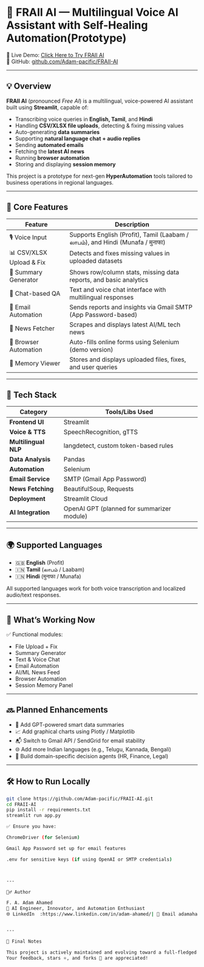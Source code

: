 

# 🤖 FRAII AI — Multilingual Voice AI Assistant with Self-Healing Automation(Prototype) 

🚀 Live Demo: [Click Here to Try FRAII AI](https://adam-pacific-fraii-ai-fraii-ai-kp5tjr.streamlit.app/)  
📁 GitHub: [github.com/Adam-pacific/FRAII-AI](https://github.com/Adam-pacific/FRAII-AI)

---

## 💡 Overview

**FRAII AI** (pronounced *Free AI*) is a multilingual, voice-powered AI assistant built using **Streamlit**, capable of:

- Transcribing voice queries in **English, Tamil**, and **Hindi**
- Handling **CSV/XLSX file uploads**, detecting & fixing missing values
- Auto-generating **data summaries**
- Supporting **natural language chat + audio replies**
- Sending **automated emails**
- Fetching the **latest AI news**
- Running **browser automation**
- Storing and displaying **session memory**

This project is a prototype for next-gen **HyperAutomation** tools tailored to business operations in regional languages.

---

## 🧠 Core Features

| Feature | Description |
|--------|-------------|
| 🎙️ Voice Input | Supports English (Profit), Tamil (Laabam / லாபம்), and Hindi (Munafa / मुनाफा) |
| 📊 CSV/XLSX Upload & Fix | Detects and fixes missing values in uploaded datasets |
| 🧾 Summary Generator | Shows row/column stats, missing data reports, and basic analytics |
| 💬 Chat-based QA | Text and voice chat interface with multilingual responses |
| 📧 Email Automation | Sends reports and insights via Gmail SMTP (App Password-based) |
| 📰 News Fetcher | Scrapes and displays latest AI/ML tech news |
| 🤖 Browser Automation | Auto-fills online forms using Selenium (demo version) |
| 💾 Memory Viewer | Stores and displays uploaded files, fixes, and user queries |

---

## 🧱 Tech Stack

| Category         | Tools/Libs Used                             |
|------------------|---------------------------------------------|
| **Frontend UI**   | Streamlit                                   |
| **Voice & TTS**   | SpeechRecognition, gTTS                     |
| **Multilingual NLP** | langdetect, custom token-based rules     |
| **Data Analysis** | Pandas                                      |
| **Automation**    | Selenium                                    |
| **Email Service** | SMTP (Gmail App Password)                   |
| **News Fetching** | BeautifulSoup, Requests                     |
| **Deployment**    | Streamlit Cloud                             |
| **AI Integration**| OpenAI GPT (planned for summarizer module)  |

---

## 🌍 Supported Languages

- 🇬🇧 **English** (Profit)
- 🇮🇳 **Tamil** (லாபம் / Laabam)
- 🇮🇳 **Hindi** (मुनाफा / Munafa)

All supported languages work for both voice transcription and localized audio/text responses.

---

## 🧪 What’s Working Now

✅ Functional modules:
- File Upload + Fix
- Summary Generator
- Text & Voice Chat
- Email Automation
- AI/ML News Feed
- Browser Automation
- Session Memory Panel

---

## 🔜 Planned Enhancements

- 🤖 Add GPT-powered smart data summaries
- 📈 Add graphical charts using Plotly / Matplotlib
- 📬 Switch to Gmail API / SendGrid for email stability
- 🌐 Add more Indian languages (e.g., Telugu, Kannada, Bengali)
- 🧠 Build domain-specific decision agents (HR, Finance, Legal)

---

## 🛠️ How to Run Locally

```bash
git clone https://github.com/Adam-pacific/FRAII-AI.git
cd FRAII-AI
pip install -r requirements.txt
streamlit run app.py

✅ Ensure you have:

ChromeDriver (for Selenium)

Gmail App Password set up for email features

.env for sensitive keys (if using OpenAI or SMTP credentials)



---

🙋‍♂️ Author

F. A. Adam Ahamed
💼 AI Engineer, Innovator, and Automation Enthusiast
🌐 LinkedIn  :https://www.linkedin.com/in/adam-ahamed/| 📨 Email adamahamed953@gmail.com


---

🏁 Final Notes

This project is actively maintained and evolving toward a full-fledged multilingual AI automation platform for Indian businesses.
Your feedback, stars ⭐, and forks 🍴 are appreciated!




